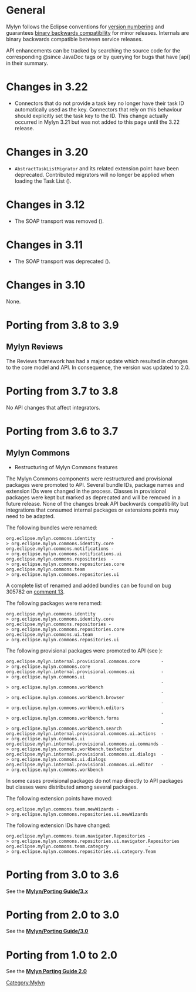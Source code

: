# General

Mylyn follows the Eclipse conventions for [version
numbering](Version_Numbering "wikilink") and guarantees [binary
backwards compatibility](Evolving_Java-based_APIs "wikilink") for minor
releases. Internals are binary backwards compatible between service
releases.

API enhancements can be tracked by searching the source code for the
corresponding @since JavaDoc tags or by querying for bugs that have
\[api\] in their summary.

# Changes in 3.22

  - Connectors that do not provide a task key no longer have their task
    ID automatically used as the key. Connectors that rely on this
    behaviour should explicitly set the task key to the ID. This change
    actually occurred in Mylyn 3.21 but was not added to this page until
    the 3.22 release.

# Changes in 3.20

  - `AbstractTaskListMigrator` and its related extension point have been
    deprecated. Contributed migrators will no longer be applied when
    loading the Task List ().

# Changes in 3.12

  - The SOAP transport was removed ().

# Changes in 3.11

  - The SOAP transport was deprecated ().

# Changes in 3.10

None.

# Porting from 3.8 to 3.9

## Mylyn Reviews

The Reviews framework has had a major update which resulted in changes
to the core model and API. In consequence, the version was updated to
2.0.

# Porting from 3.7 to 3.8

No API changes that affect integrators.

# Porting from 3.6 to 3.7

## Mylyn Commons

  - Restructuring of Mylyn Commons features

The Mylyn Commons components were restructured and provisional packages
were promoted to API. Several bundle IDs, package names and extension
IDs were changed in the process. Classes in provisional packages were
kept but marked as deprecated and will be removed in a future release.
None of the changes break API backwards compatibility but integrations
that consumed internal packages or extensions points may need to be
adapted.

The following bundles were renamed:

`org.eclipse.mylyn.commons.identity      -> org.eclipse.mylyn.commons.identity.core`
`org.eclipse.mylyn.commons.notifications -> org.eclipse.mylyn.commons.notifications.ui`
`org.eclipse.mylyn.commons.repositories  -> org.eclipse.mylyn.commons.repositories.core`
`org.eclipse.mylyn.commons.team          -> org.eclipse.mylyn.commons.repositories.ui`

A complete list of renamed and added bundles can be found on bug 305782
on
[comment 13](https://bugs.eclipse.org/bugs/show_bug.cgi?id=305782#c13).

The following packages were renamed:

`org.eclipse.mylyn.commons.identity     -> org.eclipse.mylyn.commons.identity.core`
`org.eclipse.mylyn.commons.repositories -> org.eclipse.mylyn.commons.repositories.core`
`org.eclipse.mylyn.commons.ui.team      -> org.eclipse.mylyn.commons.repositories.ui`

The following provisional packages were promoted to API (see ):

`org.eclipse.mylyn.internal.provisional.commons.core        -> org.eclipse.mylyn.commons.core`
`org.eclipse.mylyn.internal.provisional.commons.ui          -> org.eclipse.mylyn.commons.ui`
`                                                           -> org.eclipse.mylyn.commons.workbench`
`                                                           -> org.eclipse.mylyn.commons.workbench.browser`
`                                                           -> org.eclipse.mylyn.commons.workbench.editors`
`                                                           -> org.eclipse.mylyn.commons.workbench.forms`
`                                                           -> org.eclipse.mylyn.commons.workbench.search`
`org.eclipse.mylyn.internal.provisional.commons.ui.actions  -> org.eclipse.mylyn.commons.ui`
`org.eclipse.mylyn.internal.provisional.commons.ui.commands -> org.eclipse.mylyn.commons.workbench.texteditor`
`org.eclipse.mylyn.internal.provisional.commons.ui.dialogs  -> org.eclipse.mylyn.commons.ui.dialogs`
`org.eclipse.mylyn.internal.provisional.commons.ui.editor   -> org.eclipse.mylyn.commons.workbench`

In some cases provisional packages do not map directly to API packages
but classes were distributed among several packages.

The following extension points have moved:

`org.eclipse.mylyn.commons.team.newWizards -> org.eclipse.mylyn.commons.repositories.ui.newWizards`

The following extension IDs have changed:

`org.eclipse.mylyn.commons.team.navigator.Repositories -> org.eclipse.mylyn.commons.repositories.ui.navigator.Repositories`
`org.eclipse.mylyn.commons.team.category               -> org.eclipse.mylyn.commons.repositories.ui.category.Team`

# Porting from 3.0 to 3.6

See the <b>[Mylyn/Porting
Guide/3.x](Mylyn/Porting_Guide/3.x "wikilink")</b>

# Porting from 2.0 to 3.0

See the <b>[Mylyn/Porting
Guide/3.0](Mylyn/Porting_Guide/3.0 "wikilink")</b>

# Porting from 1.0 to 2.0

See the <b>[Mylyn Porting Guide
2.0](Mylyn_Porting_Guide_2.0 "wikilink")</b>

[Category:Mylyn](Category:Mylyn "wikilink")